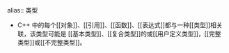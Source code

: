 alias:: 类型

- C++ 中的每个[[对象]]、[[引用]]、[[函数]]、[[表达式]]都与一种[[类型]]相关联，该类型可能是 [[基本类型]]、[[复合类型]]的或[[用户定义类型]]，[[完整类型]]或[[不完整类型]]。